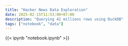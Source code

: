 ```yaml
---
title: "Hacker News Data Exploration"
date: 2025-02-15T11:53:00+07:00
description: "Querying 41 millions rows using DuckDB"
tags: ["notebook", "data"]
---
```


{{< ipynb "notebook.ipynb" >}}